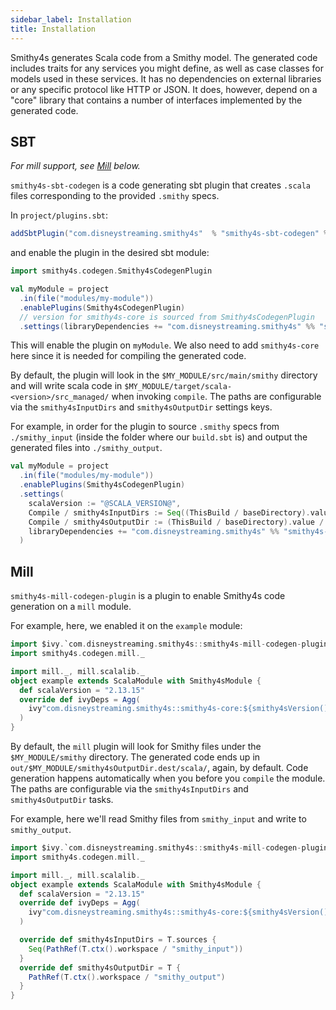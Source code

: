 ```yaml
---
sidebar_label: Installation
title: Installation
---
```


Smithy4s generates Scala code from a Smithy model. The generated code includes traits for any services you might define, as well as case classes for models used in these services. It has no dependencies on external libraries or any specific protocol like HTTP or JSON. It does, however, depend on a "core" library that contains a number of interfaces implemented by the generated code.

## SBT

_For mill support, see [Mill](#mill) below._

`smithy4s-sbt-codegen` is a code generating sbt plugin that creates `.scala` files corresponding to the provided `.smithy` specs.

In `project/plugins.sbt`:

```scala
addSbtPlugin("com.disneystreaming.smithy4s"  % "smithy4s-sbt-codegen" % "@VERSION@")
```

and enable the plugin in the desired sbt module:

```scala
import smithy4s.codegen.Smithy4sCodegenPlugin

val myModule = project
  .in(file("modules/my-module"))
  .enablePlugins(Smithy4sCodegenPlugin)
  // version for smithy4s-core is sourced from Smithy4sCodegenPlugin
  .settings(libraryDependencies += "com.disneystreaming.smithy4s" %% "smithy4s-core" % smithy4sVersion.value)
```

This will enable the plugin on `myModule`. We also need to add `smithy4s-core ` here since it is needed for compiling the generated code.

By default, the plugin will look in the `$MY_MODULE/src/main/smithy` directory and will write scala code in `$MY_MODULE/target/scala-<version>/src_managed/` when invoking `compile`. The paths are configurable via the `smithy4sInputDirs` and `smithy4sOutputDir` settings keys.

For example, in order for the plugin to source `.smithy` specs from `./smithy_input` (inside the folder where our `build.sbt` is) and output the generated files into `./smithy_output`.

```scala
val myModule = project
  .in(file("modules/my-module"))
  .enablePlugins(Smithy4sCodegenPlugin)
  .settings(
    scalaVersion := "@SCALA_VERSION@",
    Compile / smithy4sInputDirs := Seq((ThisBuild / baseDirectory).value / "smithy_input"),
    Compile / smithy4sOutputDir := (ThisBuild / baseDirectory).value / "smithy_output",
    libraryDependencies += "com.disneystreaming.smithy4s" %% "smithy4s-core" % smithy4sVersion.value
  )
```

## Mill

`smithy4s-mill-codegen-plugin` is a plugin to enable Smithy4s code generation on a `mill` module.

For example, here, we enabled it on the `example` module:

```scala
import $ivy.`com.disneystreaming.smithy4s::smithy4s-mill-codegen-plugin::@VERSION@`
import smithy4s.codegen.mill._

import mill._, mill.scalalib._
object example extends ScalaModule with Smithy4sModule {
  def scalaVersion = "2.13.15"
  override def ivyDeps = Agg(
    ivy"com.disneystreaming.smithy4s::smithy4s-core:${smithy4sVersion()}"
  )
}
```

By default, the `mill` plugin will look for Smithy files under the `$MY_MODULE/smithy` directory. The generated code ends up in `out/$MY_MODULE/smithy4sOutputDir.dest/scala/`, again, by default. Code generation happens automatically when you before you `compile` the module. The paths are configurable via the `smithy4sInputDirs` and `smithy4sOutputDir` tasks.

For example, here we'll read Smithy files from `smithy_input` and write to `smithy_output`.

```scala
import $ivy.`com.disneystreaming.smithy4s::smithy4s-mill-codegen-plugin::@VERSION@`
import smithy4s.codegen.mill._

import mill._, mill.scalalib._
object example extends ScalaModule with Smithy4sModule {
  def scalaVersion = "2.13.15"
  override def ivyDeps = Agg(
    ivy"com.disneystreaming.smithy4s::smithy4s-core:${smithy4sVersion()}"
  )

  override def smithy4sInputDirs = T.sources {
    Seq(PathRef(T.ctx().workspace / "smithy_input"))
  }
  override def smithy4sOutputDir = T {
    PathRef(T.ctx().workspace / "smithy_output")
  }
}
```
